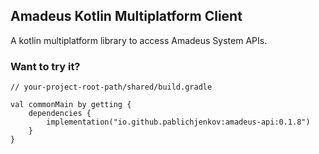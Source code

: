 ## Amadeus Kotlin Multiplatform Client
A kotlin multiplatform library to access Amadeus System APIs.

<H3>Want to try it?</H3>

```
// your-project-root-path/shared/build.gradle

val commonMain by getting {
    dependencies {
        implementation("io.github.pablichjenkov:amadeus-api:0.1.8")
    }
}
```
